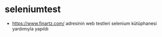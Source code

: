 # seleniumtest

* https://www.finartz.com/ adresinin web testleri selenium kütüphanesi yardımıyla yapıldı
